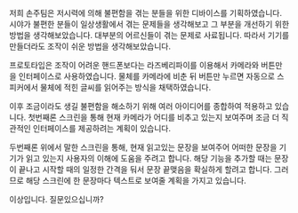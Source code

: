 저희 손주팀은 저시력에 의해 불편함을 겪는 분들을 위한 디바이스를 기획하였습니다. 시야가 불편한 분들이 일상생활에서 겪는 문제들을 생각해보고 그 부분을 개선하기 위한 방법을 생각해보았습니다. 대부분의 어르신들이 겪는 문제로 사료됩니다. 따라서 기기를 만들더라도 조작이 쉬운 방법을 생각해보았습니다.  

프로토타입은 조작이 어려운 핸드폰보다는 라즈베리파이를 이용해서 카메라와 버튼만을 인터페이스로 사용하였습니다. 물체를 카메라에 비춘 뒤 버튼만 누르면 자동으로 스피커에서 물체에 적힌 글씨를 읽어주는 방식을 채택하였습니다. 

이후 조금이라도 생길 불편함을 해소하기 위해 여러 아이디어를 종합하여 적용하고 있습니다. 첫번째론 스크린을 통해 현재 카메라가 어디를 비추고 있는지 보여주며 조금 더 직관적인 인터페이스를 제공하려는 계획이 있습니다.  

두번째론 위에서 말한 스크린을 통해, 현재 읽고있는 문장을 보여주어 어떠한 문장을 기기가 읽고 있는지 사용자의 이해에 도움을 주려고 합니다. 해당 기능을 추가할 때는 문장이 끝나고 시작할 때의 일정한 간격을 둬서 문장 끝맺음을 확실하게 할려고 합니다. 그러므로 해당 스크린에 한 문장마다 텍스트로 보여줄 계획을 가지고 있습니다.

이상입니다. 질문있으십니까?